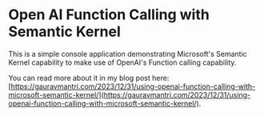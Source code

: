 # Open AI Function Calling with Semantic Kernel

This is a simple console application demonstrating Microsoft's Semantic Kernel capability to make use of OpenAI's Function calling capability.

You can read more about it in my blog post here: [https://gauravmantri.com/2023/12/31/using-openai-function-calling-with-microsoft-semantic-kernel/](https://gauravmantri.com/2023/12/31/using-openai-function-calling-with-microsoft-semantic-kernel/).
